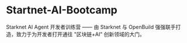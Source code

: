 # Startnet-AI-Bootcamp
Starknet AI Agent 开发者训练营 —— 由 Starknet 与 OpenBuild 强强联手打造，致力于为开发者打开通往 "区块链+AI" 创新领域的大门。
